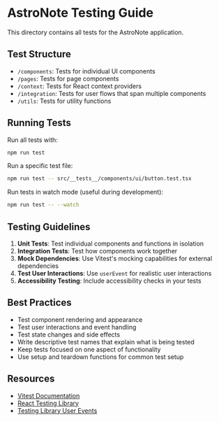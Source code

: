 
# AstroNote Testing Guide

This directory contains all tests for the AstroNote application.

## Test Structure

- `/components`: Tests for individual UI components
- `/pages`: Tests for page components
- `/context`: Tests for React context providers
- `/integration`: Tests for user flows that span multiple components
- `/utils`: Tests for utility functions

## Running Tests

Run all tests with:

```bash
npm run test
```

Run a specific test file:

```bash
npm run test -- src/__tests__/components/ui/button.test.tsx
```

Run tests in watch mode (useful during development):

```bash
npm run test -- --watch
```

## Testing Guidelines

1. **Unit Tests**: Test individual components and functions in isolation
2. **Integration Tests**: Test how components work together
3. **Mock Dependencies**: Use Vitest's mocking capabilities for external dependencies
4. **Test User Interactions**: Use `userEvent` for realistic user interactions
5. **Accessibility Testing**: Include accessibility checks in your tests

## Best Practices

- Test component rendering and appearance
- Test user interactions and event handling
- Test state changes and side effects
- Write descriptive test names that explain what is being tested
- Keep tests focused on one aspect of functionality
- Use setup and teardown functions for common test setup

## Resources

- [Vitest Documentation](https://vitest.dev/)
- [React Testing Library](https://testing-library.com/docs/react-testing-library/intro/)
- [Testing Library User Events](https://testing-library.com/docs/user-event/intro)
